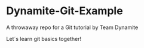 # Dynamite-Git-Example

 A throwaway repo for a Git tutorial by Team Dynamite

 Let´s learn git basics together!